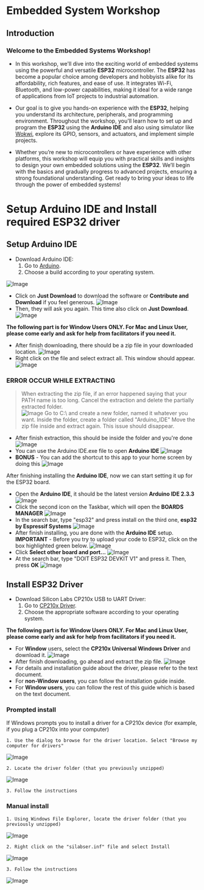 # Embedded System Workshop

## Introduction

### Welcome to the Embedded Systems Workshop!

- In this workshop, we'll dive into the exciting world of embedded systems using the powerful and versatile **ESP32** microcontroller. The **ESP32** has become a popular choice among developers and hobbyists alike for its affordability, rich features, and ease of use. It integrates Wi-Fi, Bluetooth, and low-power capabilities, making it ideal for a wide range of applications from IoT projects to industrial automation.

- Our goal is to give you hands-on experience with the **ESP32**, helping you understand its architecture, peripherals, and programming environment. Throughout the workshop, you'll learn how to set up and program the **ESP32** using the **Arduino IDE** and also using simulator like [Wokwi](https://wokwi.com/projects/new/esp32), explore its GPIO, sensors, and actuators, and implement simple projects.

- Whether you’re new to microcontrollers or have experience with other platforms, this workshop will equip you with practical skills and insights to design your own embedded solutions using the **ESP32**. We’ll begin with the basics and gradually progress to advanced projects, ensuring a strong foundational understanding. Get ready to bring your ideas to life through the power of embedded systems! 


# Setup Arduino IDE and Install required ESP32 driver

## Setup Arduino IDE

- Download Arduino IDE:
    1) Go to [Arduino](https://www.arduino.cc/en/software).
    2) Choose a build according to your operating system.

![Image](https://github.com/user-attachments/assets/ea3dbec1-d9b4-4c16-9346-22a3c8b82c24)
- Click on **Just Download** to download the software or **Contribute and Download** if you feel generous.
![Image](https://github.com/user-attachments/assets/04eb9c9a-3d90-46e4-87aa-d08b0af8a488)
- Then, they will ask you again. This time also click on **Just Download**. 
![Image](https://github.com/user-attachments/assets/168e15ae-c7c7-40f1-ac45-ac35d2c2a7dc)

**The following part is for Window Users ONLY. For Mac and Linux User, please come early and ask for help from facilitators if you need it.**
 
- After finish downloading, there should be a zip file in your downloaded location. 
![Image](https://github.com/user-attachments/assets/cd1b3e18-68be-4a31-871b-c46c74a10047)
- Right click on the file and select extract all. This window should appear.
![Image](https://github.com/user-attachments/assets/3add0ccf-907a-44f2-95b8-17051a500198)

### ERROR OCCUR WHILE EXTRACTING
> When extracting the zip file, if an error happened saying that your PATH name is too long. Cancel the extraction and delete the partially extracted folder.  
![Image](https://github.com/user-attachments/assets/3d32935e-d502-42ab-846b-79e48b01a6cf)
> Go to C:\ and create a new folder, named it whatever you want. Inside the folder, create a folder called "Arduino_IDE"
> Move the zip file inside and extract again. This issue should disappear.
 
- After finish extraction, this should be inside the folder and you're done
![Image](https://github.com/user-attachments/assets/61c1637f-7cd4-47d6-9d1c-8ec02271e312)
- You can use the Arduino IDE.exe file to open **Arduino IDE**
![Image](https://github.com/user-attachments/assets/fdc471c4-cd37-465d-b66e-2ef1beff98a5)
- **BONUS** - You can add the shortcut to this app to your home screen by doing this
![Image](https://github.com/user-attachments/assets/541a6fb8-f2a4-432f-a5d4-a1906af92231)

After finishing installing the **Arduino IDE**, now we can start setting it up for the ESP32 board.
- Open the **Arduino IDE**, it should be the latest version **Arduino IDE 2.3.3**
![Image](https://github.com/user-attachments/assets/25c10c70-67f6-4c87-a8b3-da5959a95683)
- Click the second icon on the Taskbar, which will open the **BOARDS MANAGER**
![Image](https://github.com/user-attachments/assets/906c96d7-db37-49c3-8440-a9c0fca48bea)
- In the search bar, type "esp32" and press install on the third one, **esp32 by Espressif Systems**
![Image](https://github.com/user-attachments/assets/7758ccb8-69c5-413b-912f-33d57e9e4bfd)
- After finish installing, you are done with the **Arduino IDE** setup.
**IMPORTANT** - Before you try to upload your code to ESP32, click on the box highlighted green below.
![Image](https://github.com/user-attachments/assets/c780f102-3be3-45f9-999c-0d2e9922919c)
 - Click **Select other board and port...**
 ![Image](https://github.com/user-attachments/assets/7d0a5880-2af8-4b86-8ebb-4a8e736f855c)
- At the search bar, type "DOIT ESP32 DEVKIT V1" and press it. Then, press **OK**
![Image](https://github.com/user-attachments/assets/07869ec5-1589-4545-b06d-707f4e80d0ee)

## Install ESP32 Driver

- Download Silicon Labs CP210x USB to UART Driver:
    1) Go to [CP210x Driver](https://www.silabs.com/developer-tools/usb-to-uart-bridge-vcp-drivers?tab=downloads).
    2) Choose the appropriate software according to your operating system.

**The following part is for Window Users ONLY. For Mac and Linux User, please come early and ask for help from facilitators if you need it.**

- For **Window** users, select the **CP210x Universal Windows Driver** and download it.
![Image](https://github.com/user-attachments/assets/c02fe951-c00a-46e3-bddc-a2ce0025fc67)
- After finish downloading, go ahead and extract the zip file.
![Image](https://github.com/user-attachments/assets/5c8f72ac-9dab-4484-8206-53c6c4b182f4)
- For details and installation guide about the driver, please refer to the text document. 
- For **non-Window users**, you can follow the installation guide inside. 
- For **Window users**, you can follow the rest of this guide which is based on the text document.

### Prompted install
If Windows prompts you to install a driver for a CP210x device (for example, if you plug a CP210x into your computer)

    1. Use the dialog to browse for the driver location. Select "Browse my computer for drivers"
    
![Image](https://github.com/user-attachments/assets/71dab7b0-217e-4d21-ab6e-8bd2baf2519f)

    2. Locate the driver folder (that you previously unzipped)
    
![Image](https://github.com/user-attachments/assets/a1f339f6-b791-4253-b818-3ea458e74f07)

    3. Follow the instructions
    
### Manual install 
    1. Using Windows File Explorer, locate the driver folder (that you previously unzipped)
![Image](https://github.com/user-attachments/assets/d4695b65-0d78-48da-a759-b02779dcbc4f)

    2. Right click on the "silabser.inf" file and select Install
    
![Image](https://github.com/user-attachments/assets/113789c8-d324-4d2c-a0dd-d7a32c693f7d)

    3. Follow the instructions 
     
![Image](https://github.com/user-attachments/assets/3c4e5272-0e3d-4f84-ba61-b2b13335d146)
